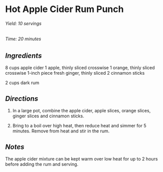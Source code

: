 #   Hot Apple Cider Rum Punch

######  Yield:  10 servings
######  Time:   20 minutes

##  *Ingredients*
8 cups apple cider
1 apple, thinly sliced crosswise
1 orange, thinly sliced crosswise
1-inch piece fresh ginger, thinly sliced
2 cinnamon sticks
<!--  -->
2 cups dark rum

##  *Directions*
1. In a large pot, combine the apple cider, apple slices, orange slices, ginger slices and cinnamon sticks.

2. Bring to a boil over high heat, then reduce heat and simmer for 5 minutes. Remove from heat and stir in the rum.

##  *Notes*
The apple cider mixture can be kept warm over low heat for up to 2 hours before adding the rum and serving.